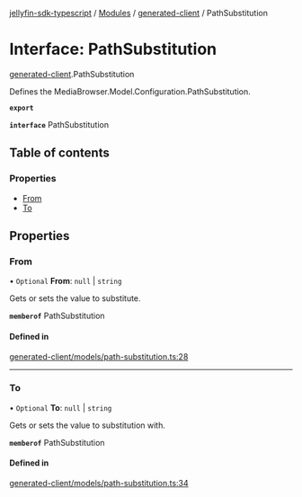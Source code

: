 [jellyfin-sdk-typescript](../README.md) / [Modules](../modules.md) / [generated-client](../modules/generated_client.md) / PathSubstitution

# Interface: PathSubstitution

[generated-client](../modules/generated_client.md).PathSubstitution

Defines the MediaBrowser.Model.Configuration.PathSubstitution.

**`export`**

**`interface`** PathSubstitution

## Table of contents

### Properties

- [From](generated_client.PathSubstitution.md#from)
- [To](generated_client.PathSubstitution.md#to)

## Properties

### From

• `Optional` **From**: ``null`` \| `string`

Gets or sets the value to substitute.

**`memberof`** PathSubstitution

#### Defined in

[generated-client/models/path-substitution.ts:28](https://github.com/thornbill/jellyfin-sdk-typescript/blob/0f61f16/src/generated-client/models/path-substitution.ts#L28)

___

### To

• `Optional` **To**: ``null`` \| `string`

Gets or sets the value to substitution with.

**`memberof`** PathSubstitution

#### Defined in

[generated-client/models/path-substitution.ts:34](https://github.com/thornbill/jellyfin-sdk-typescript/blob/0f61f16/src/generated-client/models/path-substitution.ts#L34)
